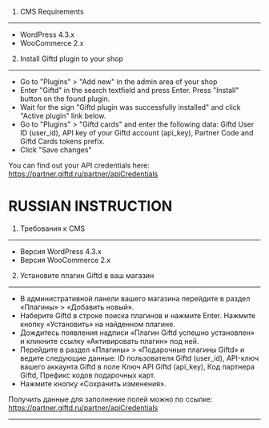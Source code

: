 1. CMS Requirements
---------------
* WordPress 4.3.x
* WooCommerce 2.x

2. Install Giftd plugin to your shop
---------------
* Go to "Plugins" > "Add new" in the admin area of your shop
* Enter "Giftd" in the search textfield and press Enter. Press "Install" button on the found plugin.
* Wait for the sign "Giftd plugin was successfully installed" and click "Active plugin" link below.
* Go to "Plugins" > "Giftd cards" and enter the following data: Giftd User ID (user_id), API key of your Giftd account (api_key), Partner Code and Giftd Cards tokens prefix.
* Click "Save changes"

You can find out your API credentials here: https://partner.giftd.ru/partner/apiCredentials



RUSSIAN INSTRUCTION
===================

1. Требования к CMS
-------------------

* Версия WordPress 4.3.x
* Версия WooCommerce 2.x

2. Установите плагин Giftd в ваш магазин
------------------------------------------

* В административной панели вашего магазина перейдите в раздел «Плагины» > «Добавить новый».
* Наберите Giftd в строке поиска плагинов и нажмите Enter. Нажмите кнопку «Установить» на найденном плагине.
* Дождитесь появления надписи «Плагин Giftd успешно установлен» и кликните ссылку «Активировать плагин» под ней.
* Перейдите в раздел «Плагины» > «Подарочные плагины Giftd» и ведите следующие данные: ID пользователя Giftd (user_id), API-ключ вашего аккаунта Giftd в поле Ключ API Giftd (api_key), Код партнера Giftd, Префикс кодов подарочных карт.
* Нажмите кнопку «Сохранить изменения».

Получить данные для заполнение полей можно по ссылке: https://partner.giftd.ru/partner/apiCredentials

***